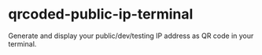 # qrcoded-public-ip-terminal
Generate and display your public/dev/testing IP address as QR code in your terminal.
